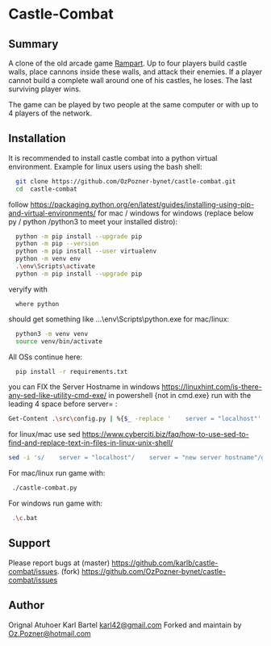 # Castle-Combat

## Summary

A clone of the old arcade game [Rampart](https://en.wikipedia.org/wiki/Rampart_(video_game)). Up to four players build castle walls, place cannons inside these walls, and attack their enemies. If a player cannot build a complete wall around one of his castles, he loses. The last surviving player wins.

The game can be played by two people at the same computer or with up to 4 players of the network.

## Installation

It is recommended to install castle combat into a python virtual environment. Example for linux users using the bash shell:

```sh
  git clone https://github.com/OzPozner-bynet/castle-combat.git
  cd  castle-combat
```

follow https://packaging.python.org/en/latest/guides/installing-using-pip-and-virtual-environments/ for mac / windows 
for windows (replace below py / python /python3 to meet your installed distro):

```sh
  python -m pip install --upgrade pip
  python -m pip --version
  python -m pip install --user virtualenv
  python -m venv env
  .\env\Scripts\activate
  python -m pip install --upgrade pip
```
 veryify with  

``` 
  where python
```  
  should get something like ...\env\Scripts\python.exe
for mac/linux:
```sh
  python3 -m venv venv
  source venv/bin/activate
```
All OSs continue here:
```sh
  pip install -r requirements.txt
```

you can FIX the Server Hostname in windows https://linuxhint.com/is-there-any-sed-like-utility-cmd-exe/
in powershell {not in cmd.exe} run with the leading 4 space before server= :
```sh
Get-Content .\src\config.py | %{$_ -replace '    server = "localhost"' , '    server = "new hostname or ip"'} > .\src\config.py
```

for linux/mac use sed https://www.cyberciti.biz/faq/how-to-use-sed-to-find-and-replace-text-in-files-in-linux-unix-shell/
```sh
sed -i 's/    server = "localhost"/    server = "new server hostname"/g' ./src/config.py
```

For mac/linux run game with:
```sh
 ./castle-combat.py
```

For windows run game with:
```sh
 .\c.bat
``` 
## Support

Please report bugs at (master) https://github.com/karlb/castle-combat/issues.
                      (fork)   https://github.com/OzPozner-bynet/castle-combat/issues

## Author

Orignal Atuhoer Karl Bartel <karl42@gmail.com> Forked and maintain by <Oz.Pozner@hotmail.com>
